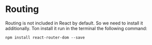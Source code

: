 # Routing

Routing is not included in React by default. So we need to install it additionally.
Ton install it run in the terminal the following command:

```
npm install react-router-dom --save
```


